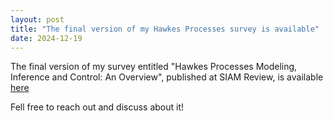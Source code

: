 ```yaml
---
layout: post
title: "The final version of my Hawkes Processes survey is available"
date: 2024-12-19
---
```


The final version of my survey entitled "Hawkes Processes Modeling, Inference and Control: An Overview", published at SIAM Review, is available [here](/files/SIREV_Hawkes_Processes_Modelling_Inference_and_Control_An_Overview.pdf)

Fell free to reach out and discuss about it!
